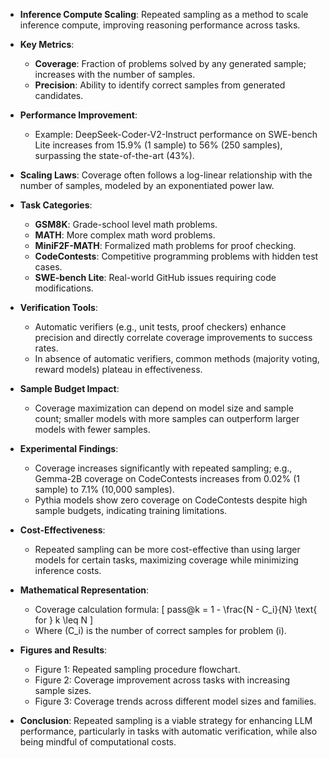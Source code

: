 - **Inference Compute Scaling**: Repeated sampling as a method to scale inference compute, improving reasoning performance across tasks.
  
- **Key Metrics**:
  - **Coverage**: Fraction of problems solved by any generated sample; increases with the number of samples.
  - **Precision**: Ability to identify correct samples from generated candidates.

- **Performance Improvement**: 
  - Example: DeepSeek-Coder-V2-Instruct performance on SWE-bench Lite increases from 15.9% (1 sample) to 56% (250 samples), surpassing the state-of-the-art (43%).

- **Scaling Laws**: Coverage often follows a log-linear relationship with the number of samples, modeled by an exponentiated power law.

- **Task Categories**:
  - **GSM8K**: Grade-school level math problems.
  - **MATH**: More complex math word problems.
  - **MiniF2F-MATH**: Formalized math problems for proof checking.
  - **CodeContests**: Competitive programming problems with hidden test cases.
  - **SWE-bench Lite**: Real-world GitHub issues requiring code modifications.

- **Verification Tools**: 
  - Automatic verifiers (e.g., unit tests, proof checkers) enhance precision and directly correlate coverage improvements to success rates.
  - In absence of automatic verifiers, common methods (majority voting, reward models) plateau in effectiveness.

- **Sample Budget Impact**: 
  - Coverage maximization can depend on model size and sample count; smaller models with more samples can outperform larger models with fewer samples.

- **Experimental Findings**:
  - Coverage increases significantly with repeated sampling; e.g., Gemma-2B coverage on CodeContests increases from 0.02% (1 sample) to 7.1% (10,000 samples).
  - Pythia models show zero coverage on CodeContests despite high sample budgets, indicating training limitations.

- **Cost-Effectiveness**: 
  - Repeated sampling can be more cost-effective than using larger models for certain tasks, maximizing coverage while minimizing inference costs.

- **Mathematical Representation**:
  - Coverage calculation formula:
    \[
    pass@k = 1 - \frac{N - C_i}{N} \text{ for } k \leq N
    \]
  - Where \(C_i\) is the number of correct samples for problem \(i\).

- **Figures and Results**:
  - Figure 1: Repeated sampling procedure flowchart.
  - Figure 2: Coverage improvement across tasks with increasing sample sizes.
  - Figure 3: Coverage trends across different model sizes and families.

- **Conclusion**: Repeated sampling is a viable strategy for enhancing LLM performance, particularly in tasks with automatic verification, while also being mindful of computational costs.